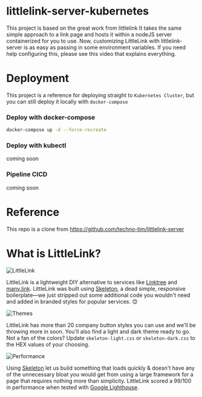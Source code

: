 # littlelink-server-kubernetes

This project is based on the great work from littlelink It takes the same simple approach to a link page and hosts it within a nodeJS server containerized for you to use. Now, customizing LittleLink with littlelink-server is as easy as passing in some environment variables. If you need help configuring this, please see this video that explains everything.

# Deployment

This project is a reference for deploying straight to `Kubernetes Cluster`, but you can still deploy it locally with `docker-compose`

### Deploy with docker-compose

```bash
docker-compose up -d --force-recreate
```

### Deploy with kubectl

coming soon

### Pipeline CICD

coming soon

# Reference

This repo is a clone from https://github.com/techno-tim/littlelink-server

# What is LittleLink?

![LittleLink](https://cdn.cottle.cloud/littlelink/social-circle.png)

LittleLink is a lightweight DIY alternative to services like [Linktree](https://linktr.ee)
and [many.link](https://www.google.com). LittleLink was built using [Skeleton](http://getskeleton.com/), a dead simple, responsive boilerplate—we just stripped out some additional code you wouldn't need and added in branded styles for popular services. 😊

![Themes](https://cdn.cottle.cloud/littlelink/themes.png)

LittleLink has more than 20 company button styles you can use and we'll be throwing more in soon. You'll also find a light and dark theme ready to go. Not a fan of the colors? Update `skeleton-light.css` or `skeleton-dark.css` to the HEX values of your choosing.

![Performance](https://cdn.cottle.cloud/littlelink/performance.png)

Using [Skeleton](http://getskeleton.com/) let us build something that loads quickly & doesn't have any of the unnecessary bloat you would get from using a large framework for a page that requires nothing more than simplicity. LittleLink scored a 99/100 in performance when tested with [Google Lighthouse](https://developers.google.com/web/tools/lighthouse).
